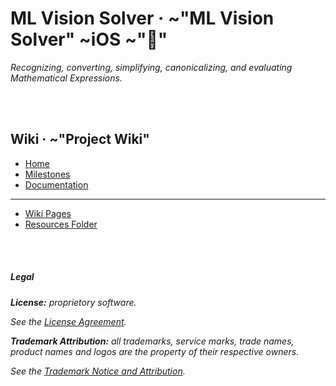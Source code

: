 # ML Vision Solver · ~"ML Vision Solver" ~iOS ~""
_Recognizing, converting, simplifying, canonicalizing, and evaluating Mathematical Expressions._

<br /><br />




## Wiki · ~"Project Wiki"
* [Home](/../wikis/home/)
* [Milestones](/../wikis/milestones/)
* [Documentation](/../wikis/documentation/)

---
* [Wiki Pages](/../wikis/pages)
* [Resources Folder](/resources/)

<br /><br />





##### Legal

>>>
___License:__ proprietory software._

_See the [License Agreement](../LICENSE)._
>>>

>>>
___Trademark Attribution:__ all trademarks, service marks, trade names, 
product names and logos are the property of their respective owners._

_See the [Trademark Notice and Attribution](../NOTICE)._
>>>